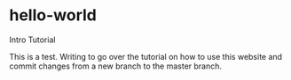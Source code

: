 # hello-world
Intro Tutorial

This is a test. Writing to go over the tutorial on how to use this website and commit changes from a new branch to the master branch. 
